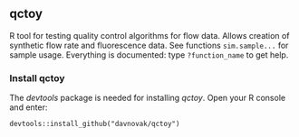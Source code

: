 ## qctoy

R tool for testing quality control algorithms for flow data. Allows creation of synthetic flow rate and fluorescence data. See functions ``sim.sample...`` for sample usage. Everything is documented: type ``?function_name`` to get help.

### Install qctoy

The *devtools* package is needed for installing *qctoy*. Open your R console and enter:

```devtools::install_github("davnovak/qctoy")```
